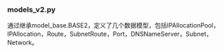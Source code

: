 ### models_v2.py
通过继承model_base.BASE2，定义了几个数据模型，包括IPAllocationPool，IPAllocation，Route，SubnetRoute，Port，DNSNameServer，Subnet，Network。
